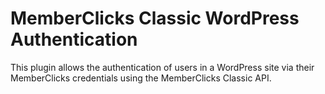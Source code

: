 # MemberClicks Classic WordPress Authentication

This plugin allows the authentication of users in a WordPress site via their
MemberClicks credentials using the MemberClicks Classic API.
